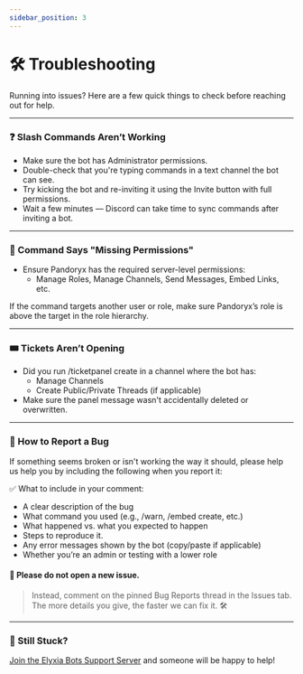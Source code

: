 ```yaml
---
sidebar_position: 3
---
```


# 🛠 Troubleshooting

Running into issues? Here are a few quick things to check before reaching out for help.

<hr className="md-divider-gradient" />

### ❓ Slash Commands Aren’t Working
- Make sure the bot has Administrator permissions.
- Double-check that you're typing commands in a text channel the bot can see.
- Try kicking the bot and re-inviting it using the Invite button with full permissions.
- Wait a few minutes — Discord can take time to sync commands after inviting a bot.

<hr className="md-divider-gradient" />

### 🚫 Command Says "Missing Permissions"
- Ensure Pandoryx has the required server-level permissions:
  - Manage Roles, Manage Channels, Send Messages, Embed Links, etc.

If the command targets another user or role, make sure Pandoryx’s role is above the target in the role hierarchy.

<hr className="md-divider-gradient" />

### 🎟️ Tickets Aren’t Opening
- Did you run /ticketpanel create in a channel where the bot has:
  - Manage Channels
  - Create Public/Private Threads (if applicable)
- Make sure the panel message wasn't accidentally deleted or overwritten.

<hr className="md-divider-gradient" />

### 🐛 How to Report a Bug
If something seems broken or isn't working the way it should, please help us help you by including the following when you report it:

✅ What to include in your comment:
- A clear description of the bug
- What command you used (e.g., /warn, /embed create, etc.)
- What happened vs. what you expected to happen
- Steps to reproduce it.
- Any error messages shown by the bot (copy/paste if applicable)
- Whether you’re an admin or testing with a lower role

#### 💬 Please do not open a new issue.
> Instead, comment on the pinned Bug Reports thread in the Issues tab.
> The more details you give, the faster we can fix it. 🛠️

<hr className="md-divider-gradient" />

### 💬 Still Stuck?
[Join the Elyxia Bots Support Server](https://discord.gg/jS5eTjhK7R) and someone will be happy to help!